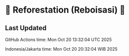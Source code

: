 
# 🌳 Reforestation (Reboisasi) 🌲

## Last Updated

GitHub Actions time: Mon Oct 20 13:32:04 UTC 2025

Indonesia/Jakarta time: Mon Oct 20 20:32:04 WIB 2025
